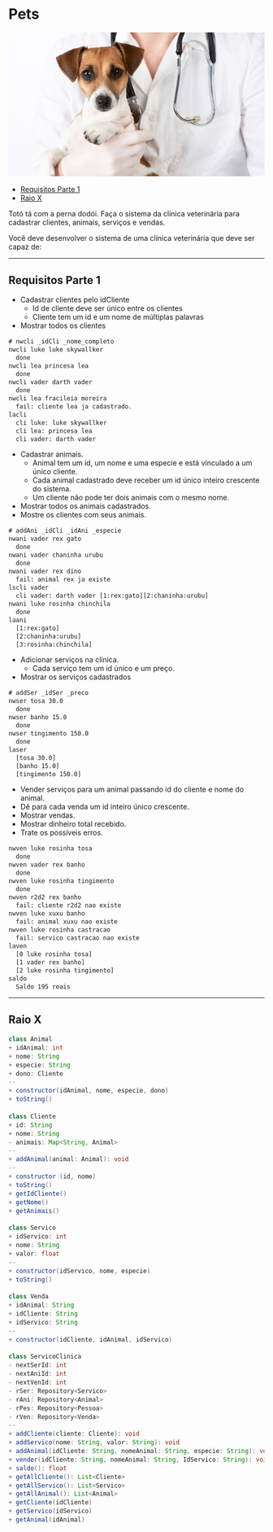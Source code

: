# Pets

![cover](cover.jpg)

<!-- toc -->
- [Requisitos Parte 1](#requisitos-parte-1)
- [Raio X](#raio-x)
<!-- toc -->

Totó tá com a perna dodói. Faça o sistema da clínica veterinária para cadastrar clientes, animais, serviços e vendas.

Você deve desenvolver o sistema de uma clínica veterinária que deve ser capaz de:

***

## Requisitos Parte 1

- Cadastrar clientes pelo idCliente
    - Id de cliente deve ser único entre os clientes
    - Cliente tem um id e um nome de múltiplas palavras
- Mostrar todos os clientes

```
# nwcli _idCli _nome_completo
nwcli luke luke skywallker
  done
nwcli lea princesa lea
  done
nwcli vader darth vader
  done
nwcli lea fracileia moreira
  fail: cliente lea ja cadastrado.
lacli
  cli luke: luke skywallker
  cli lea: princesa lea
  cli vader: darth vader

```

- Cadastrar animais.
    - Animal tem um id, um nome e uma especie e está vinculado a um único cliente.
    - Cada animal cadastrado deve receber um id único inteiro crescente do sistema.
    - Um cliente não pode ter dois animais com o mesmo nome.
- Mostrar todos os animais cadastrados.
- Mostre os clientes com seus animais.

```
# addAni _idCli _idAni _especie
nwani vader rex gato
  done
nwani vader chaninha urubu
  done
nwani vader rex dino
  fail: animal rex ja existe
lscli vader
  cli vader: darth vader [1:rex:gato][2:chaninha:urubu]
nwani luke rosinha chinchila
  done
laani
  [1:rex:gato]
  [2:chaninha:urubu]
  [3:rosinha:chinchila]
```

- Adicionar serviços na clínica.
    - Cada serviço tem um id único e um preço.
- Mostrar os serviços cadastrados

```
# addSer _idSer _preco
nwser tosa 30.0
  done
nwser banho 15.0
  done
nwser tingimento 150.0
  done
laser
  [tosa 30.0]
  [banho 15.0]
  [tingimento 150.0]
```

- Vender serviços para um animal passando id do cliente e nome do animal.
- Dê para cada venda um id inteiro único crescente.
- Mostrar vendas.
- Mostrar dinheiro total recebido.
- Trate os possíveis erros.

```
nwven luke rosinha tosa
  done
nwven vader rex banho
  done
nwven luke rosinha tingimento  
  done
nwven r2d2 rex banho
  fail: cliente r2d2 nao existe
nwven luke xuxu banho
  fail: animal xuxu nao existe
nwven luke rosinha castracao
  fail: servico castracao nao existe
laven
  [0 luke rosinha tosa]
  [1 vader rex banho]
  [2 luke rosinha tingimento]
saldo
  Saldo 195 reais
```

***

## Raio X

````java
class Animal
+ idAnimal: int
+ nome: String
+ especie: String
+ dono: Cliente
--
+ constructor(idAnimal, nome, especie, dono)
+ toString()

class Cliente
+ id: String
+ nome: String
- animais: Map<String, Animal>
--
+ addAnimal(animal: Animal): void
--
+ constructor (id, nome)
+ toString()
+ getIdCliente()
+ getNome()
+ getAnimais()

class Servico
+ idServico: int
+ nome: String
+ valor: float
--
+ constructor(idServico, nome, especie)
+ toString()

class Venda
+ idAnimal: String
+ idCliente: String
+ idServico: String
--
+ constructor(idCliente, idAnimal, idServico)

class ServicoClinica
- nextSerId: int
- nextAniId: int
- nextVenId: int
- rSer: Repository<Servico>
- rAni: Repository<Animal>
- rPes: Repository<Pessoa>
- rVen: Repository<Venda>
--
+ addCliente(cliente: Cliente): void
+ addServico(nome: String, valor: String): void
+ addAnimal(idCliente: String, nomeAnimal: String, especie: String): void
+ vender(idCliente: String, nomeAnimal: String, IdServico: String): void
+ saldo(): float
+ getAllCliente(): List<Cliente>
+ getAllServico(): List<Servico>
+ getAllAnimal(): List<Animal>
+ getCliente(idCliente)
+ getServico(idServico)
+ getAnimal(idAnimal)

````
